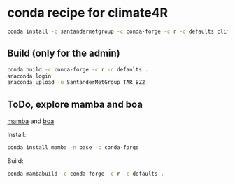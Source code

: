 # conda recipe for climate4R

```bash
conda install -c santandermetgroup -c conda-forge -c r -c defaults climate4r=1.5.0
```

## Build (only for the admin)

```bash
conda build -c conda-forge -c r -c defaults .
anaconda login
anaconda upload -u SantanderMetGroup TAR_BZ2
```

## ToDo, explore mamba and boa

[mamba](https://github.com/mamba-org/mamba) and [boa](https://github.com/mamba-org/boa)

Install:

```bash
conda install mamba -n base -c conda-forge
```

Build:

```bash
conda mambabuild -c conda-forge -c r -c defaults .
```
